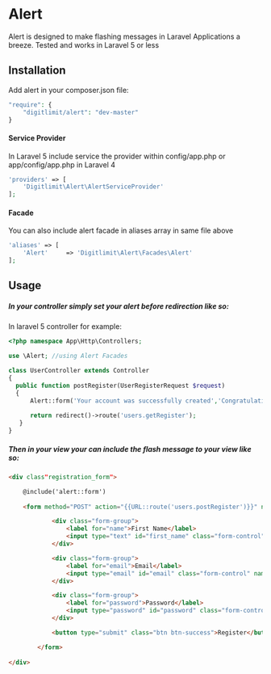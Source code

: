 # Alert
Alert is designed to make flashing messages in Laravel Applications a breeze. 
Tested and works in Laravel 5 or less


## Installation

Add alert in your composer.json file:

```php
"require": {
    "digitlimit/alert": "dev-master"
}
```

#### Service Provider
In Laravel 5 include service the provider within config/app.php or  app/config/app.php in Laravel 4

```php
'providers' => [
    'Digitlimit\Alert\AlertServiceProvider'
];
```

#### Facade
You can also include alert facade in aliases array in same file above

```php
'aliases' => [
    'Alert'     => 'Digitlimit\Alert\Facades\Alert'
];
```

## Usage

##### In your controller simply set your alert before redirection like so:

In laravel 5 controller for example:

```php
<?php namespace App\Http\Controllers;

use \Alert; //using Alert Facades

class UserController extends Controller
{
  public function postRegister(UserRegisterRequest $request)
  {
      Alert::form('Your account was successfully created','Congratulations')->success()->closable()->showIcon();
        
      return redirect()->route('users.getRegister');
   }
}
```

##### Then in your view your can include the flash message to your view like so:

```html
<div class"registration_form">

    @include('alert::form')
    
    <form method="POST" action="{{URL::route('users.postRegister')}}" novalidate>

            <div class="form-group">
                <label for="name">First Name</label>
                <input type="text" id="first_name" class="form-control" name="first_name" placeholder="First Name">
            </div>

            <div class="form-group">
                <label for="email">Email</label>
                <input type="email" id="email" class="form-control" name="email" placeholder="Email Address">
            </div>

            <div class="form-group">
                <label for="password">Password</label>
                <input type="password" id="password" class="form-control" name="password">
            </div>

            <button type="submit" class="btn btn-success">Register</button>

        </form>
    
</div>
```   
